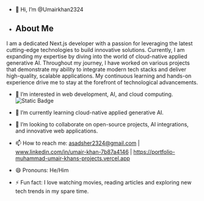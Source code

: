 - 👋 Hi, I’m @Umairkhan2324
- ## About Me

I am a dedicated Next.js developer with a passion for leveraging the latest cutting-edge technologies to build innovative solutions. Currently, I am expanding my expertise by diving into the world of cloud-native applied generative AI. Throughout my journey, I have worked on various projects that demonstrate my ability to integrate modern tech stacks and deliver high-quality, scalable applications. My continuous learning and hands-on experience drive me to stay at the forefront of technological advancements.
- 👀 I’m interested in web development, AI, and cloud computing.
![Static Badge](https://img.shields.io/badge/Reactjs.blue?style=for-the-badge&logoSize=auto)



- 🌱 I’m currently learning cloud-native applied generative AI.
- 💞️ I’m looking to collaborate on open-source projects, AI integrations, and innovative web applications.
- 📫 How to reach me: asadsher2324@gmail.com | www.linkedin.com/in/umair-khan-7b87a4146 | https://portfolio-muhammad-umair-khans-projects.vercel.app
- 😄 Pronouns: He/Him
- ⚡ Fun fact: I love watching movies, reading articles and exploring new tech trends in my spare time.

<!---
Umairkhan2324/Umairkhan2324 is a ✨ special ✨ repository because its `README.md` (this file) appears on your GitHub profile.
You can click the Preview link to take a look at your changes.
--->
